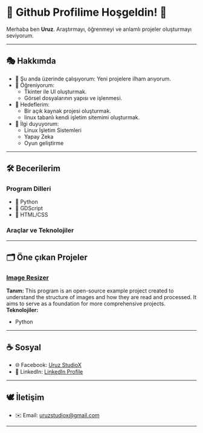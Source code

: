 # 🐺 Github Profilime Hoşgeldin! 🍁
Merhaba ben **Uruz**. Araştırmayı, öğrenmeyi ve anlamlı projeler oluşturmayı seviyorum.

---

## 🎭 Hakkımda
- 📑 Şu anda üzerinde çalışıyorum: Yeni projelere ilham arıyorum.
- 🌱 Öğreniyorum:
  - Tkinter ile UI oluşturmak.
  - Görsel dosyalarının yapısı ve işlenmesi.
- 🎯 Hedeflerim:
  - Bir açık kaynak projesi oluşturmak.
  - linux tabanlı kendi işletim sitemimi oluşturmak.
- 🦭 İlgi duyuyorum:
  - Linux İşletim Sistemleri
  - Yapay Zeka
  - Oyun geliştirme

---

## 🛠️ Becerilerim

### Program Dilleri
- 🥇 Python
- 🥈 GDScript
- 🥉 HTML/CSS

###  Araçlar ve Teknolojiler

---

## 🗂️ Öne çıkan Projeler

### [Image Resizer](https://github.com/uruzstudiox/ImageResizer)
**Tanım:**
This program is an open-source example project created to
understand the structure of images and how they are read and processed.
It aims to serve as a foundation for more comprehensive projects.
\
**Teknolojiler:**
- Python

---

## ☕ Sosyal
- 🌐 Facebook: [Uruz StudioX](https://www.facebook.com/uruzstudiox)
- 🤝 LinkedIn: [LinkedIn Profile](https://www.linkedin.com/in/uruzstudiox)

---

## 🕊️ İletişim
  - ✉️ Email: [uruzstudiox@gmail.com](mailto:uruzstudiox@gmail.com)

---

<footer>
</footer>



